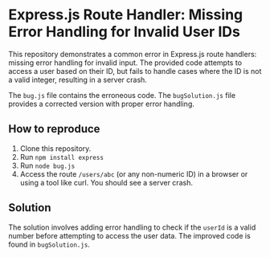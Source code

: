 # Express.js Route Handler: Missing Error Handling for Invalid User IDs

This repository demonstrates a common error in Express.js route handlers: missing error handling for invalid input.  The provided code attempts to access a user based on their ID, but fails to handle cases where the ID is not a valid integer, resulting in a server crash.

The `bug.js` file contains the erroneous code.  The `bugSolution.js` file provides a corrected version with proper error handling.

## How to reproduce

1. Clone this repository.
2. Run `npm install express`
3. Run `node bug.js`
4. Access the route `/users/abc` (or any non-numeric ID) in a browser or using a tool like curl.  You should see a server crash.

## Solution

The solution involves adding error handling to check if the `userId` is a valid number before attempting to access the user data. The improved code is found in `bugSolution.js`.